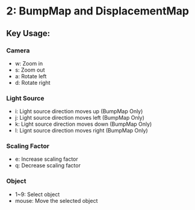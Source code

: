# 2: BumpMap and DisplacementMap

## Key Usage:

### Camera
- w: Zoom in
- s: Zoom out
- a: Rotate left
- d: Rotate right

### Light Source
- i: Light source direction moves up (BumpMap Only)
- j: Light source direction moves left (BumpMap Only)
- k: Light source direction moves down (BumpMap Only)
- l: Lignt source direction moves right (BumpMap Only)

### Scaling Factor
- e: Increase scaling factor
- q: Decrease scaling factor

### Object
- 1~9: Select object
- mouse: Move the selected object
